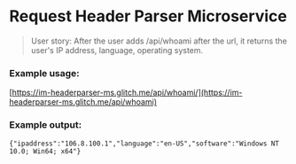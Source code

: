 # Request Header Parser Microservice
>User story:
>After the user adds /api/whoami after the url, it returns the user's IP address, language, operating system.

### Example usage:

[https://im-headerparser-ms.glitch.me/api/whoami/](https://im-headerparser-ms.glitch.me/api/whoami)

### Example output:

	{"ipaddress":"106.8.100.1","language":"en-US","software":"Windows NT 10.0; Win64; x64"}
